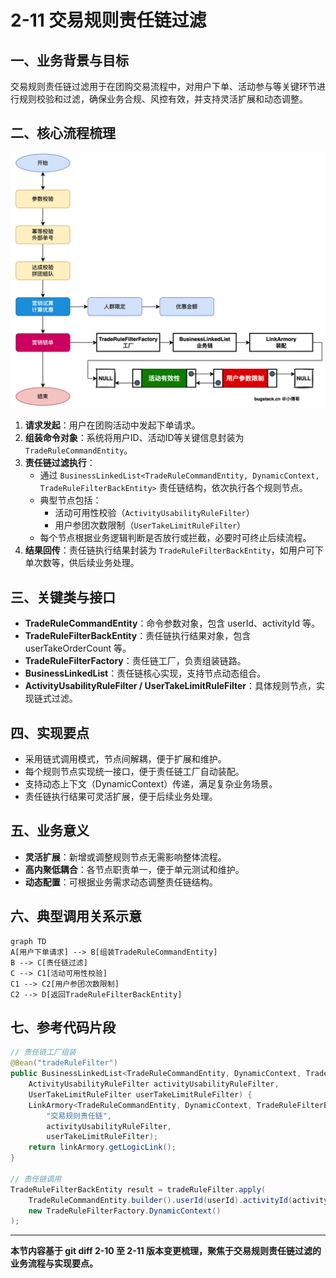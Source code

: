 # 2-11 交易规则责任链过滤

## 一、业务背景与目标
交易规则责任链过滤用于在团购交易流程中，对用户下单、活动参与等关键环节进行规则校验和过滤，确保业务合规、风控有效，并支持灵活扩展和动态调整。

## 二、核心流程梳理

![](assets/2-11流程图-xfg.png)

1. **请求发起**：用户在团购活动中发起下单请求。
2. **组装命令对象**：系统将用户ID、活动ID等关键信息封装为 `TradeRuleCommandEntity`。
3. **责任链过滤执行**：
   - 通过 `BusinessLinkedList<TradeRuleCommandEntity, DynamicContext, TradeRuleFilterBackEntity>` 责任链结构，依次执行各个规则节点。
   - 典型节点包括：
     - 活动可用性校验（`ActivityUsabilityRuleFilter`）
     - 用户参团次数限制（`UserTakeLimitRuleFilter`）
   - 每个节点根据业务逻辑判断是否放行或拦截，必要时可终止后续流程。
4. **结果回传**：责任链执行结果封装为 `TradeRuleFilterBackEntity`，如用户可下单次数等，供后续业务处理。

## 三、关键类与接口
- **TradeRuleCommandEntity**：命令参数对象，包含 userId、activityId 等。
- **TradeRuleFilterBackEntity**：责任链执行结果对象，包含 userTakeOrderCount 等。
- **TradeRuleFilterFactory**：责任链工厂，负责组装链路。
- **BusinessLinkedList**：责任链核心实现，支持节点动态组合。
- **ActivityUsabilityRuleFilter / UserTakeLimitRuleFilter**：具体规则节点，实现链式过滤。

## 四、实现要点
- 采用链式调用模式，节点间解耦，便于扩展和维护。
- 每个规则节点实现统一接口，便于责任链工厂自动装配。
- 支持动态上下文（DynamicContext）传递，满足复杂业务场景。
- 责任链执行结果可灵活扩展，便于后续业务处理。

## 五、业务意义
- **灵活扩展**：新增或调整规则节点无需影响整体流程。
- **高内聚低耦合**：各节点职责单一，便于单元测试和维护。
- **动态配置**：可根据业务需求动态调整责任链结构。

## 六、典型调用关系示意
```mermaid
graph TD
A[用户下单请求] --> B[组装TradeRuleCommandEntity]
B --> C[责任链过滤]
C --> C1[活动可用性校验]
C1 --> C2[用户参团次数限制]
C2 --> D[返回TradeRuleFilterBackEntity]
```

## 七、参考代码片段
```java
// 责任链工厂组装
@Bean("tradeRuleFilter")
public BusinessLinkedList<TradeRuleCommandEntity, DynamicContext, TradeRuleFilterBackEntity> tradeRuleFilter(
    ActivityUsabilityRuleFilter activityUsabilityRuleFilter,
    UserTakeLimitRuleFilter userTakeLimitRuleFilter) {
    LinkArmory<TradeRuleCommandEntity, DynamicContext, TradeRuleFilterBackEntity> linkArmory = new LinkArmory<>(
        "交易规则责任链",
        activityUsabilityRuleFilter,
        userTakeLimitRuleFilter);
    return linkArmory.getLogicLink();
}

// 责任链调用
TradeRuleFilterBackEntity result = tradeRuleFilter.apply(
    TradeRuleCommandEntity.builder().userId(userId).activityId(activityId).build(),
    new TradeRuleFilterFactory.DynamicContext()
);
```

---
**本节内容基于 git diff 2-10 至 2-11 版本变更梳理，聚焦于交易规则责任链过滤的业务流程与实现要点。**
